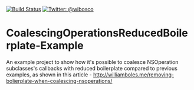 [![Build Status](https://travis-ci.org/wibosco/CoalescingOperationsReducedBoilerplate-Example.svg)](https://travis-ci.org/wibosco/CoalescingOperationsReducedBoilerplate-Example)
<a href="https://twitter.com/wibosco"><img src="https://img.shields.io/badge/twitter-@wibosco-blue.svg?style=flat" alt="Twitter: @wibosco" /></a>

# CoalescingOperationsReducedBoilerplate-Example
An example project to show how it's possible to coalesce NSOperation subclasses's callbacks with reduced boilerplate compared to previous examples, as shown in this article - http://williamboles.me/removing-bolierplate-when-coalescing-nsoperations/


